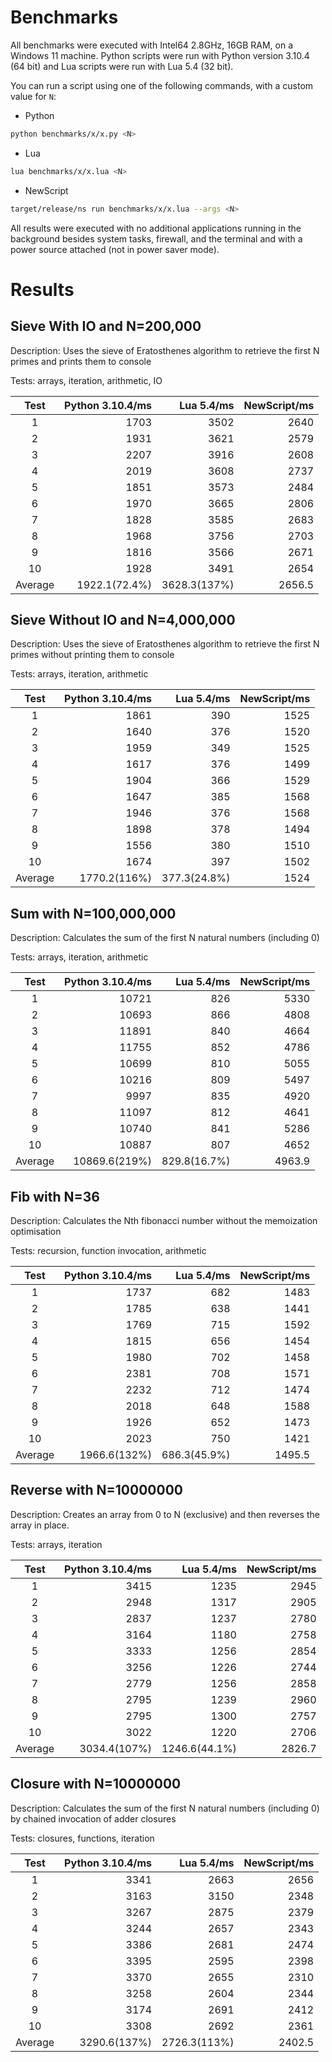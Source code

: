
# Benchmarks

All benchmarks were executed with Intel64 2.8GHz, 16GB RAM, on a Windows 11 machine. Python scripts were run with Python version 3.10.4 (64 bit) and Lua scripts were run with Lua 5.4 (32 bit).

You can run a script using one of the following commands, with a custom value for `N`:
+ Python
```sh
python benchmarks/x/x.py <N>
```
+ Lua
```sh
lua benchmarks/x/x.lua <N>
```
+ NewScript
```sh
target/release/ns run benchmarks/x/x.lua --args <N>
```

All results were executed with no additional applications running in the background besides system tasks, firewall, and the terminal and with a power source attached (not in power saver mode).

# Results

## Sieve With IO and N=200,000

Description: Uses the sieve of Eratosthenes algorithm to retrieve the first N primes and prints them to console

Tests: arrays, iteration, arithmetic, IO

Test|Python 3.10.4/ms|Lua 5.4/ms|NewScript/ms
:--:|---:|---:|---:
 1|1703|3502|2640
 2|1931|3621|2579
 3|2207|3916|2608
 4|2019|3608|2737
 5|1851|3573|2484
 6|1970|3665|2806
 7|1828|3585|2683
 8|1968|3756|2703
 9|1816|3566|2671
10|1928|3491|2654
Average|1922.1(72.4%)|3628.3(137%)|2656.5

## Sieve Without IO and N=4,000,000

Description: Uses the sieve of Eratosthenes algorithm to retrieve the first N primes without printing them to console

Tests: arrays, iteration, arithmetic

Test|Python 3.10.4/ms|Lua 5.4/ms|NewScript/ms
:--:|---:|---:|---:
 1|1861|390|1525
 2|1640|376|1520
 3|1959|349|1525
 4|1617|376|1499
 5|1904|366|1529
 6|1647|385|1568
 7|1946|376|1568
 8|1898|378|1494
 9|1556|380|1510
10|1674|397|1502
Average|1770.2(116%)|377.3(24.8%)|1524

## Sum with N=100,000,000

Description: Calculates the sum of the first N natural numbers (including 0)

Tests: arrays, iteration, arithmetic

Test|Python 3.10.4/ms|Lua 5.4/ms|NewScript/ms
:--:|---:|---:|---:
 1|10721|826|5330
 2|10693|866|4808
 3|11891|840|4664
 4|11755|852|4786
 5|10699|810|5055
 6|10216|809|5497
 7|9997 |835|4920
 8|11097|812|4641
 9|10740|841|5286
10|10887|807|4652
Average|10869.6(219%)|829.8(16.7%)|4963.9

## Fib with N=36

Description: Calculates the Nth fibonacci number without the memoization optimisation

Tests: recursion, function invocation, arithmetic

Test|Python 3.10.4/ms|Lua 5.4/ms|NewScript/ms
:--:|---:|---:|---:
 1|1737|682|1483
 2|1785|638|1441
 3|1769|715|1592
 4|1815|656|1454
 5|1980|702|1458
 6|2381|708|1571
 7|2232|712|1474
 8|2018|648|1588
 9|1926|652|1473
10|2023|750|1421
Average|1966.6(132%)|686.3(45.9%)|1495.5

## Reverse with N=10000000

Description: Creates an array from 0 to N (exclusive) and then reverses the array in place.

Tests: arrays, iteration

Test|Python 3.10.4/ms|Lua 5.4/ms|NewScript/ms
:--:|---:|---:|---:
 1|3415|1235|2945
 2|2948|1317|2905
 3|2837|1237|2780
 4|3164|1180|2758
 5|3333|1256|2854
 6|3256|1226|2744
 7|2779|1256|2858
 8|2795|1239|2960
 9|2795|1300|2757
10|3022|1220|2706
Average|3034.4(107%)|1246.6(44.1%)|2826.7

## Closure with N=10000000

Description: Calculates the sum of the first N natural numbers (including 0) by chained invocation of adder closures

Tests: closures, functions, iteration

Test|Python 3.10.4/ms|Lua 5.4/ms|NewScript/ms
:--:|---:|---:|---:
 1|3341|2663|2656
 2|3163|3150|2348
 3|3267|2875|2379
 4|3244|2657|2343
 5|3386|2681|2474
 6|3395|2595|2398
 7|3370|2655|2310
 8|3258|2604|2344
 9|3174|2691|2412
10|3308|2692|2361
Average|3290.6(137%)|2726.3(113%)|2402.5